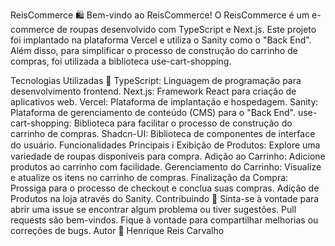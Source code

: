 
ReisCommerce 🛍️
Bem-vindo ao ReisCommerce! O ReisCommerce é um e-commerce de roupas desenvolvido com TypeScript e Next.js. Este projeto foi implantado na plataforma Vercel e utiliza o Sanity como o "Back End". Além disso, para simplificar o processo de construção do carrinho de compras, foi utilizada a biblioteca use-cart-shopping.

Tecnologias Utilizadas 🚀
TypeScript: Linguagem de programação para desenvolvimento frontend.
Next.js: Framework React para criação de aplicativos web.
Vercel: Plataforma de implantação e hospedagem.
Sanity: Plataforma de gerenciamento de conteúdo (CMS) para o "Back End".
use-cart-shopping: Biblioteca para facilitar o processo de construção do carrinho de compras.
Shadcn-UI: Biblioteca de componentes de interface do usuário.
Funcionalidades Principais ℹ️
Exibição de Produtos: Explore uma variedade de roupas disponíveis para compra.
Adição ao Carrinho: Adicione produtos ao carrinho com facilidade.
Gerenciamento do Carrinho: Visualize e atualize os itens no carrinho de compras.
Finalização da Compra: Prossiga para o processo de checkout e conclua suas compras.
Adição de Produtos na loja através do Sanity.
Contribuindo 🤝
Sinta-se à vontade para abrir uma issue se encontrar algum problema ou tiver sugestões.
Pull requests são bem-vindos. Fique à vontade para compartilhar melhorias ou correções de bugs.
Autor 📝
Henrique Reis Carvalho
